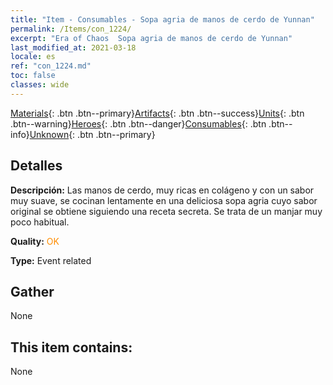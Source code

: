 ```yaml
---
title: "Item - Consumables - Sopa agria de manos de cerdo de Yunnan"
permalink: /Items/con_1224/
excerpt: "Era of Chaos  Sopa agria de manos de cerdo de Yunnan"
last_modified_at: 2021-03-18
locale: es
ref: "con_1224.md"
toc: false
classes: wide
---
```

 [Materials](/es/Items/){: .btn .btn--primary}[Artifacts](/es/Items/Artifacts/){: .btn .btn--success}[Units](/es/Items/Units/){: .btn .btn--warning}[Heroes](/es/Items/Heroes/){: .btn .btn--danger}[Consumables](/es/Items/Consumables/){: .btn .btn--info}[Unknown](/es/Items/Unknown/){: .btn .btn--primary}

## Detalles
 **Descripción:** Las manos de cerdo, muy ricas en colágeno y con un sabor muy suave, se cocinan lentamente en una deliciosa sopa agria cuyo sabor original se obtiene siguiendo una receta secreta. Se trata de un manjar muy poco habitual.

 **Quality:** <span style="color: #FF8C00">OK</span>

 **Type:** Event related

## Gather

  None

## This item contains:

  None

